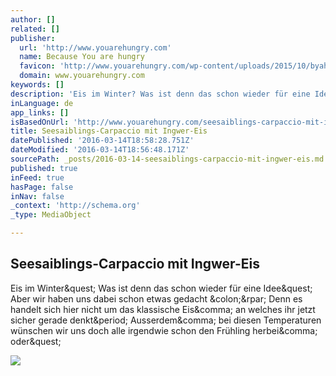 ```yaml
---
author: []
related: []
publisher:
  url: 'http://www.youarehungry.com'
  name: Because You are hungry
  favicon: 'http://www.youarehungry.com/wp-content/uploads/2015/10/byah-logo-64px.png'
  domain: www.youarehungry.com
keywords: []
description: 'Eis im Winter? Was ist denn das schon wieder für eine Idee? Aber wir haben uns dabei schon etwas gedacht :) Denn es handelt sich hier nicht um das klassische Eis, an welches ihr jetzt sicher gerade denkt. Ausserdem, bei diesen Temperaturen wünschen wir uns doch alle irgendwie schon den Frühling herbei, oder?'
inLanguage: de
app_links: []
isBasedOnUrl: 'http://www.youarehungry.com/seesaiblings-carpaccio-mit-ingwer-eis/'
title: Seesaiblings-Carpaccio mit Ingwer-Eis
datePublished: '2016-03-14T18:58:28.751Z'
dateModified: '2016-03-14T18:56:48.171Z'
sourcePath: _posts/2016-03-14-seesaiblings-carpaccio-mit-ingwer-eis.md
published: true
inFeed: true
hasPage: false
inNav: false
_context: 'http://schema.org'
_type: MediaObject

---
```

<article style=""><h1>Seesaiblings-Carpaccio mit Ingwer-Eis</h1><p>Eis im Winter&amp;quest; Was ist denn das schon wieder für eine Idee&amp;quest; Aber wir haben uns dabei schon etwas gedacht &amp;colon;&amp;rpar; Denn es handelt sich hier nicht um das klassische Eis&amp;comma; an welches ihr jetzt sicher gerade denkt&amp;period; Ausserdem&amp;comma; bei diesen Temperaturen wünschen wir uns doch alle irgendwie schon den Frühling herbei&amp;comma; oder&amp;quest;</p><img src="http://www.youarehungry.com/wp-content/uploads/2014/02/seesaiblingscarpaccio-4.jpg" /></article>